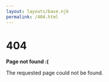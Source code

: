 ```yaml
---
layout: layouts/base.njk
permalink: /404.html
---
```


# 404

**Page not found :(**

The requested page could not be found.
